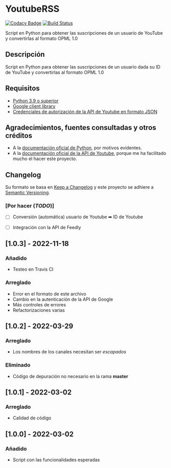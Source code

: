 # YoutubeRSS
[![Codacy Badge](https://app.codacy.com/project/badge/Grade/a5b0c10762c14877a1926981b9dd64bf)](https://www.codacy.com/gh/Veltys/YoutubeRSS/dashboard?utm_source=github.com&amp;utm_medium=referral&amp;utm_content=Veltys/YoutubeRSS&amp;utm_campaign=Badge_Grade)  [![Build Status](https://app.travis-ci.com/Veltys/YoutubeRSS.svg?branch=master)](https://app.travis-ci.com/Veltys/YoutubeRSS)

Script en Python para obtener las suscripciones de un usuario de YouTube y convertirlas al formato OPML 1.0


## Descripción
Script en Python para obtener las suscripciones de un usuario dada su ID de YouTube y convertirlas al formato OPML 1.0


## Requisitos
- [Python 3.9 o superior](https://www.python.org/downloads/)
- [Google client library](https://developers.google.com/docs/api/quickstart/python#step_1_install_the_google_client_library)
- [Credenciales de autorización de la API de Youtube en formato JSON](https://developers.google.com/youtube/registering_an_application)


## Agradecimientos, fuentes consultadas y otros créditos
* A la [documentación oficial de Python](https://docs.python.org/3/), por motivos evidentes.
* A la [documentación oficial de la API de Youtube](https://developers.google.com/youtube/v3), porque me ha facilitado mucho el hacer este proyecto.


## Changelog
Su formato se basa en [Keep a Changelog](https://keepachangelog.com/en/1.0.0/) y este proyecto se adhiere a [Semantic Versioning](https://semver.org/spec/v2.0.0.html).


### [Por hacer (*TODO*)]
- [ ] Conversión (automática) usuario de Youtube ➡ ID de Youtube
- [ ] Integración con la API de Feedly


## [1.0.3] - 2022-11-18
### Añadido
- Testeo en Travis CI

### Arreglado
- Error en el formato de este archivo
- Cambio en la autenticación de la API de Google
- Más controles de errores
- Refactorizaciones varias

## [1.0.2] - 2022-03-29
### Arreglado
- Los nombres de los canales necesitan ser *escapados*

### Eliminado
- Código de depuración no necesario en la rama **master**

## [1.0.1] - 2022-03-02
### Arreglado
- Calidad de código

## [1.0.0] - 2022-03-02
### Añadido
- Script con las funcionalidades esperadas